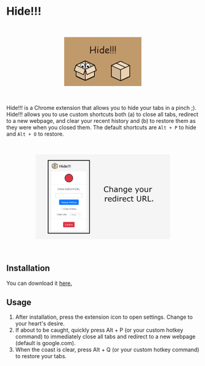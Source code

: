 # Hide!!!

<br>
<p align="center">
  <img height=40% width=40% src="assets/small-promo.png">
</p>
<br>

Hide!!! is a Chrome extension that allows you to hide your tabs in a pinch ;). Hide!!! allows you to use custom shortcuts both (a) to close all tabs, redirect to a new webpage, and clear your recent history and (b) to restore them as they were when you closed them. The default shortcuts are `Alt + P` to hide and `Alt + O` to restore.

<br>
<p align="center">
  <img height=70% width=70% src="assets/banner4.png">
</p>
<br>

## Installation
You can download it [here.](https://chrome.google.com/webstore/detail/hide/dppkgbgooinkbjemcpddmldmppgfngik?hl=en)

## Usage
1. After installation, press the extension icon to open settings. Change to your heart's desire.
2. If about to be caught, quickly press Alt + P (or your custom hotkey command) to immediately close all tabs and redirect to a new webpage (default is google.com).
3. When the coast is clear, press Alt + Q (or your custom hotkey command) to restore your tabs.
